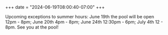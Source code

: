 +++
date = "2024-06-19T08:00:40-07:00"
+++

Upcoming exceptions to summer hours: June 19th the pool will be open 12pm - 8pm; June 20th 4pm - 8pm; June 24th 12:30pm - 6pm; July 4th 12 - 8pm. See you at the pool!
